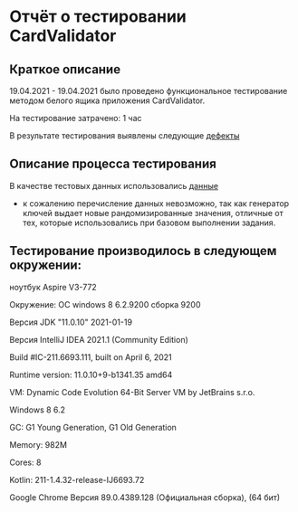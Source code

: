 # Отчёт о тестировании CardValidator

## Краткое описание

19.04.2021 - 19.04.2021 было проведено функциональное тестирование методом белого ящика приложения CardValidator.

На тестирование затрачено: 1 час

В результате тестирования выявлены следующие [дефекты](https://github.com/ARyabtsev79/CardValidator/issues/1#issue-859146158)

## Описание процесса тестирования

В качестве тестовых данных использовались [данные](https://www.freeformatter.com/credit-card-number-generator-validator.html)
* к сожалению перечисление данных невозможно, так как генератор ключей выдает новые рандомизированные значения, отличные от тех, которые использовались при базовом выполнении задания.


## Тестирование производилось в следующем окружении:

ноутбук Aspire V3-772

Окружение: ОС windows 8 6.2.9200 сборка 9200

Версия JDK "11.0.10" 2021-01-19

Версия IntelliJ IDEA 2021.1 (Community Edition)

Build #IC-211.6693.111, built on April 6, 2021

Runtime version: 11.0.10+9-b1341.35 amd64

VM: Dynamic Code Evolution 64-Bit Server VM by JetBrains s.r.o.

Windows 8 6.2

GC: G1 Young Generation, G1 Old Generation

Memory: 982M

Cores: 8

Kotlin: 211-1.4.32-release-IJ6693.72

Google Chrome Версия 89.0.4389.128 (Официальная сборка), (64 бит)

